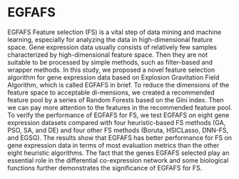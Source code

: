 # EGFAFS
EGFAFS
Feature selection (FS) is a vital step of data mining and machine learning, especially for analyzing the data in high-dimensional feature space. Gene expression data usually consists of relatively few samples characterized by high-dimensional feature space. Then they are not suitable to be processed by simple methods, such as filter-based and wrapper methods. In this study, we proposed a novel feature selection algorithm for gene expression data based on Explosion Gravitation Field Algorithm, which is called EGFAFS in brief. To reduce the dimensions of the feature space to acceptable di-mensions, we created a recommended feature pool by a series of Random Forests based on the Gini index. Then we can pay more attention to the features in the recommended feature pool. To verify the performance of EGFAFS for FS, we test EGFAFS on eight gene expression datasets compared with four heuristic-based FS methods (GA, PSO, SA, and DE) and four other FS methods (Boruta, HSICLasso, DNN-FS, and EGSG). The results show that EGFAFS has better performance for FS on gene expression data in terms of most evaluation metrics than the other eight heuristic algorithms. The fact that the genes EGFAFS selected play an essential role in the differential co-expression network and some biological functions further demonstrates the significance of EGFAFS for FS. 
